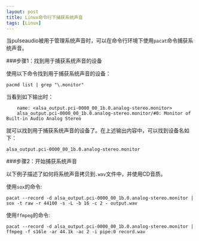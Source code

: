 ```yaml
---
layout: post
title: Linux命令行下捕获系统声音
tags: [Linux]
---
```


当pulseaudio被用于管理系统声音时，可以在命令行环境下使用`pacat`命令捕获系统声音。

###步骤1：找到用于捕获系统声音的设备

使用以下命令找到用于捕获系统声音的设备：

	pacmd list | grep "\.monitor"
	
当看到如下输出时：

		name: <alsa_output.pci-0000_00_1b.0.analog-stereo.monitor>
		alsa_output.pci-0000_00_1b.0.analog-stereo.monitor/#0: Monitor of Built-in Audio Analog Stereo
		
就可以找到用于捕获系统声音的设备了。在上述输出内容中，可以找到设备名如下：

	alsa_output.pci-0000_00_1b.0.analog-stereo.monitor

###步骤2：开始捕获系统声音

以下例子描述了如何将系统声音拷贝到`.wav`文件中，并使用CD音质。

使用`sox`的命令:

	pacat --record -d alsa_output.pci-0000_00_1b.0.analog-stereo.monitor | sox -t raw -r 44100 -s -L -b 16 -c 2 - output.wav
	
使用`ffmpeg`的命令:
	
	pacat --record -d alsa_output.pci-0000_00_1b.0.analog-stereo.monitor | ffmpeg -f s16le -ar 44.1k -ac 2 -i pipe:0 record.wav
